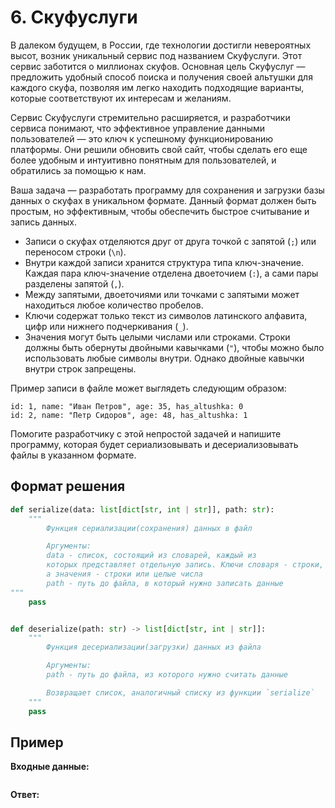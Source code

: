 # 6. Скуфуслуги
В далеком будущем, в России, где технологии достигли невероятных высот, возник уникальный сервис под названием Скуфуслуги. Этот сервис заботится о миллионах скуфов. Основная цель Скуфуслуг — предложить удобный способ поиска и получения своей альтушки для каждого скуфа, позволяя им легко находить подходящие варианты, которые соответствуют их интересам и желаниям.

Сервис Скуфуслуги стремительно расширяется, и разработчики сервиса понимают, что эффективное управление данными пользователей — это ключ к успешному функционированию платформы. Они решили обновить свой сайт, чтобы сделать его еще более удобным и интуитивно понятным для пользователей, и обратились за помощью к нам.

Ваша задача — разработать программу для сохранения и загрузки базы данных о скуфах в уникальном формате. Данный формат должен быть простым, но эффективным, чтобы обеспечить быстрое считывание и запись данных.

- Записи о скуфах отделяются друг от друга точкой с запятой (`;`) или переносом строки (`\n`).
- Внутри каждой записи хранится структура типа ключ-значение. Каждая пара ключ-значение отделена двоеточием (`:`), а сами пары разделены запятой (`,`).
- Между запятыми, двоеточиями или точками с запятыми может находиться любое количество пробелов.
- Ключи содержат только текст из символов латинского алфавита, цифр или нижнего подчеркивания (`_`).
- Значения могут быть целыми числами или строками. Строки должны быть обернуты двойными кавычками (`"`), чтобы можно было использовать любые символы внутри. Однако двойные кавычки внутри строк запрещены.

Пример записи в файле может выглядеть следующим образом:
```
id: 1, name: "Иван Петров", age: 35, has_altushka: 0
id: 2, name: "Петр Сидоров", age: 48, has_altushka: 1
```

Помогите разработчику с этой непростой задачей и напишите программу, которая будет сериализовывать и десериализовывать файлы в указанном формате.

## Формат решения
```python
def serialize(data: list[dict[str, int | str]], path: str):
    """
        Функция сериализации(сохранения) данных в файл

        Аргументы:
        data - список, состоящий из словарей, каждый из
        которых представляет отдельную запись. Ключи словаря - строки,
        а значения - строки или целые числа
        path - путь до файла, в который нужно записать данные
"""
    pass


def deserialize(path: str) -> list[dict[str, int | str]]:
    """
        Функция десериализации(загрузки) данных из файла

        Аргументы:
        path - путь до файла, из которого нужно считать данные

        Возвращает список, аналогичный списку из функции `serialize`
    """
    pass
```

## Пример
**Входные данные:**
```

```

**Ответ:**
```

```

